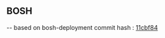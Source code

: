## BOSH

-- based on bosh-deployment commit hash : [11cbf84](https://github.com/cloudfoundry/bosh-deployment/tree/11cbf841f89c3003f94a096382dceb4b8140ca00)

